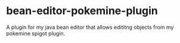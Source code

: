 # bean-editor-pokemine-plugin
A plugin for my java bean editor that allows edititng objects from my pokemine spigot plugin.
